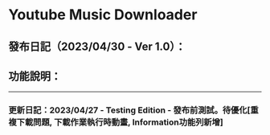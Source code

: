 # Youtube Music Downloader
## 發布日記（2023/04/30 - Ver 1.0）：
## 功能說明：
---
### **更新日記**：2023/04/27 - Testing Edition - 發布前測試。待優化[重複下載問題, 下載作業執行時動畫, Information功能列新增]